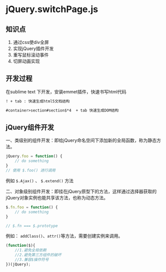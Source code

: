 # jQuery.switchPage.js

## 知识点
1. 通过css使div全屏
2. 实现jQuery插件开发
3. 重写鼠标滚动事件
4. 切屏动画实现

## 开发过程

在sublime text 下开发，安装emmet插件，快速书写html代码

```html
! + tab : 快速生成html5文档结构 

#container>section#section$*4  + tab 快速生成DOM结构

```

## jQuery组件开发

一、类级别的组件开发：即给jQuery命名空间下添加新的全局函数，称为静态方法。

```javascript
jQuery.foo = function() {
    // do something
}
// 使用 $.foo() 进行调用
```

例如 `$.Ajax()` 、 `$.extend()` 方法

二、对象级别组件开发：即挂在jQuery原型下的方法，这样通过选择器获取的jQuery对象实例也能共享该方法，也称为动态方法。

```javascript
$.fn.foo = function() {
    // do something
}

// $.fn === $.prototype
```

例如： `addClass()`、`attr()`等方法，需要创建实例来调用。


```javascript
(function($){
    //1.避免全局依赖
    //2.避免第三方组件的破坏
    //3.兼容$操作符号
})(jQuery);

```
